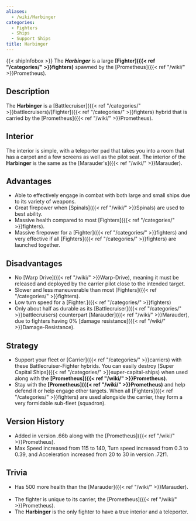 ```yaml
---
aliases:
  - /wiki/Harbinger
categories:
  - Fighters
  - Ships
  - Support Ships
title: Harbinger
---
```


{{< shipInfobox >}} The **_Harbinger_** is a large **[Fighter]({{< ref "/categories/" >}}fighters)** spawned by the [Prometheus]({{< ref "/wiki/" >}}Prometheus).

## Description 

The **Harbinger** is a [Battlecruiser]({{< ref "/categories/" >}}battlecruisers)/[Fighter]({{< ref "/categories/" >}}fighters) hybrid that is carried by the [Prometheus]({{< ref "/wiki/" >}}Prometheus).

## Interior 

The interior is simple, with a teleporter pad that takes you into a room that has a carpet and a few screens as well as the pilot seat. The interior of the **Harbinger** is the same as the [Marauder's]({{< ref "/wiki/" >}}Marauder).

## Advantages 

- Able to effectively engage in combat with both large and small ships due to its variety of weapons.
- Great firepower when [Spinals]({{< ref "/wiki/" >}}Spinals) are used to best ability.
- Massive health compared to most [Fighters]({{< ref "/categories/" >}}fighters).
- Massive firepower for a [Fighter]({{< ref "/categories/" >}}fighters) and very effective if all [Fighters]({{< ref "/categories/" >}}fighters) are launched together.

## Disadvantages 

- No [Warp Drive]({{< ref "/wiki/" >}}Warp-Drive), meaning it must be released and deployed by the carrier pilot close to the intended target.
- Slower and less maneuverable than most [Fighters]({{< ref "/categories/" >}}fighters).
- Low turn speed for a [Fighter.]({{< ref "/categories/" >}}fighters)
- Only about half as durable as its [Battlecruiser]({{< ref "/categories/" >}}battlecruisers) counterpart [Marauder]({{< ref "/wiki/" >}}Marauder), due to fighters having 0% [damage resistance]({{< ref "/wiki/" >}}Damage-Resistance).

## Strategy 

- Support your fleet or [Carrier]({{< ref "/categories/" >}}carriers) with these Battlecruiser-Fighter hybrids. You can easily destroy [Super Capital Ships]({{< ref "/categories/" >}}super-capital-ships) when used along with the **[Prometheus]({{< ref "/wiki/" >}}Prometheus)**. 
- Stay with the **[Prometheus]({{< ref "/wiki/" >}}Prometheus)** and help defend it or help engage other targets. When all [Fighters]({{< ref "/categories/" >}}fighters) are used alongside the carrier, they form a very formidable sub-fleet (squadron).  

## Version History 

- Added in version .66b along with the [Prometheus]({{< ref "/wiki/" >}}Prometheus).
- Max Speed increased from 115 to 140, Turn speed increased from 0.3 to 0.39, and Acceleration increased from 20 to 30 in version .72f1.

## Trivia 

- Has 500 more health than the [Marauder]({{< ref "/wiki/" >}}Marauder).    
- The fighter is unique to its carrier, the [Prometheus]({{< ref "/wiki/" >}}Prometheus).    
- The **Harbinger** is the only fighter to have a true interior and a teleporter.
